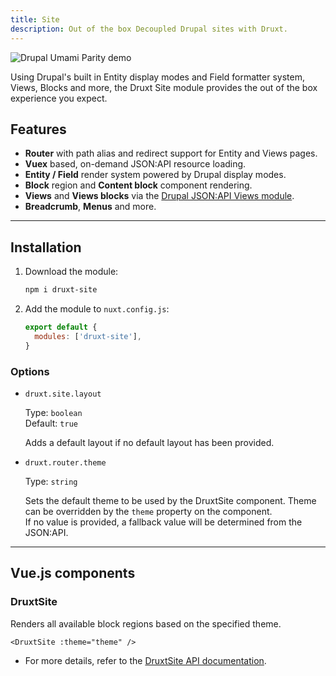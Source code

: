```yaml
---
title: Site
description: Out of the box Decoupled Drupal sites with Druxt.
---
```


![Drupal Umami Parity demo](/images/umami.png)

Using Drupal's built in Entity display modes and Field formatter system, Views, Blocks and more, the Druxt Site module provides the out of the box experience you expect.


## Features

- **Router** with path alias and redirect support for Entity and Views pages.
- **Vuex** based, on-demand JSON:API resource loading.
- **Entity / Field** render system powered by Drupal display modes.
- **Block** region and **Content block** component rendering.
- **Views** and **Views blocks** via the [Drupal JSON:API Views module](https://www.drupal.org/project/jsonapi_views).
- **Breadcrumb**, **Menus** and more.

* * *

## Installation

1. Download the module:
   ```sh
   npm i druxt-site
   ```

2. Add the module to `nuxt.config.js`:
   ```js
   export default {
     modules: ['druxt-site'],
   }
   ```

### Options

- `druxt.site.layout`

  Type: `boolean`  
  Default: `true`

  Adds a default layout if no default layout has been provided.

- `druxt.router.theme`

  Type: `string`  

  Sets the default theme to be used by the DruxtSite component. Theme can be overridden by the `theme` property on the component.  
  If no value is provided, a fallback value will be determined from the JSON:API.

* * *

## Vue.js components

### DruxtSite

Renders all available block regions based on the specified theme.

```vue
<DruxtSite :theme="theme" />
```

- For more details, refer to the [DruxtSite API documentation](/api/packages/site/components/DruxtSite).
